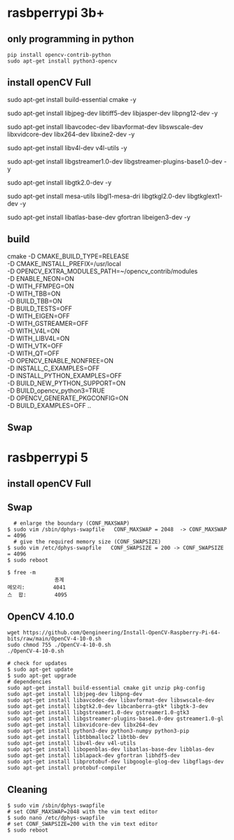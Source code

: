 # rasbperrypi 3b+
## only programming in python 
```
pip install opencv-contrib-python
sudo apt-get install python3-opencv
```
## install openCV Full
sudo apt-get install build-essential cmake -y

sudo apt-get install libjpeg-dev libtiff5-dev libjasper-dev libpng12-dev -y 

sudo apt-get install libavcodec-dev libavformat-dev libswscale-dev libxvidcore-dev libx264-dev libxine2-dev -y

sudo apt-get install libv4l-dev v4l-utils -y

sudo apt-get install libgstreamer1.0-dev libgstreamer-plugins-base1.0-dev -y

sudo apt-get install libgtk2.0-dev -y

sudo apt-get install mesa-utils libgl1-mesa-dri libgtkgl2.0-dev libgtkglext1-dev -y

sudo apt-get install libatlas-base-dev gfortran libeigen3-dev -y

## build
cmake -D CMAKE_BUILD_TYPE=RELEASE \
        -D CMAKE_INSTALL_PREFIX=/usr/local \
        -D OPENCV_EXTRA_MODULES_PATH=~/opencv_contrib/modules \
        -D ENABLE_NEON=ON \
        -D WITH_FFMPEG=ON \
        -D WITH_TBB=ON \
        -D BUILD_TBB=ON \
        -D BUILD_TESTS=OFF \
        -D WITH_EIGEN=OFF \
        -D WITH_GSTREAMER=OFF \
        -D WITH_V4L=ON \
        -D WITH_LIBV4L=ON \
        -D WITH_VTK=OFF \
        -D WITH_QT=OFF \
        -D OPENCV_ENABLE_NONFREE=ON \
        -D INSTALL_C_EXAMPLES=OFF \
        -D INSTALL_PYTHON_EXAMPLES=OFF \
        -D BUILD_NEW_PYTHON_SUPPORT=ON \
        -D BUILD_opencv_python3=TRUE \
        -D OPENCV_GENERATE_PKGCONFIG=ON \
        -D BUILD_EXAMPLES=OFF ..

## Swap 

# rasbperrypi 5 
## install openCV Full
## Swap 


```
  # enlarge the boundary (CONF_MAXSWAP)
$ sudo vim /sbin/dphys-swapfile   CONF_MAXSWAP = 2048  -> CONF_MAXSWAP = 4096
  # give the required memory size (CONF_SWAPSIZE)
$ sudo vim /etc/dphys-swapfile   CONF_SWAPSIZE = 200 -> CONF_SWAPSIZE = 4096
$ sudo reboot
```
```
$ free -m
               총계    
메모리:         4041       
스  왑:         4095          
```
## OpenCV 4.10.0
```
wget https://github.com/Qengineering/Install-OpenCV-Raspberry-Pi-64-bits/raw/main/OpenCV-4-10-0.sh
sudo chmod 755 ./OpenCV-4-10-0.sh
./OpenCV-4-10-0.sh
```
```
# check for updates
$ sudo apt-get update
$ sudo apt-get upgrade
# dependencies
sudo apt-get install build-essential cmake git unzip pkg-config
sudo apt-get install libjpeg-dev libpng-dev
sudo apt-get install libavcodec-dev libavformat-dev libswscale-dev
sudo apt-get install libgtk2.0-dev libcanberra-gtk* libgtk-3-dev
sudo apt-get install libgstreamer1.0-dev gstreamer1.0-gtk3
sudo apt-get install libgstreamer-plugins-base1.0-dev gstreamer1.0-gl
sudo apt-get install libxvidcore-dev libx264-dev
sudo apt-get install python3-dev python3-numpy python3-pip
sudo apt-get install libtbbmalloc2 libtbb-dev
sudo apt-get install libv4l-dev v4l-utils
sudo apt-get install libopenblas-dev libatlas-base-dev libblas-dev
sudo apt-get install liblapack-dev gfortran libhdf5-dev
sudo apt-get install libprotobuf-dev libgoogle-glog-dev libgflags-dev
sudo apt-get install protobuf-compiler
```
## Cleaning
```
$ sudo vim /sbin/dphys-swapfile
# set CONF_MAXSWAP=2048 with the vim text editor
$ sudo nano /etc/dphys-swapfile
# set CONF_SWAPSIZE=200 with the vim text editor
$ sudo reboot
```
